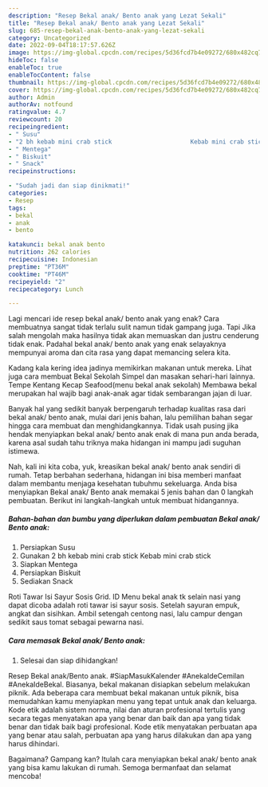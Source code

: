 ```yaml
---
description: "Resep Bekal anak/ Bento anak yang Lezat Sekali"
title: "Resep Bekal anak/ Bento anak yang Lezat Sekali"
slug: 685-resep-bekal-anak-bento-anak-yang-lezat-sekali
category: Uncategorized
date: 2022-09-04T18:17:57.626Z
image: https://img-global.cpcdn.com/recipes/5d36fcd7b4e09272/680x482cq70/bekal-anak-bento-anak-foto-resep-utama.jpg
hideToc: false
enableToc: true
enableTocContent: false
thumbnail: https://img-global.cpcdn.com/recipes/5d36fcd7b4e09272/680x482cq70/bekal-anak-bento-anak-foto-resep-utama.jpg
cover: https://img-global.cpcdn.com/recipes/5d36fcd7b4e09272/680x482cq70/bekal-anak-bento-anak-foto-resep-utama.jpg
author: Admin
authorAv: notfound
ratingvalue: 4.7
reviewcount: 20
recipeingredient:
- " Susu"
- "2 bh kebab mini crab stick                      Kebab mini crab stick"
- " Mentega"
- " Biskuit"
- " Snack"
recipeinstructions:

- "Sudah jadi dan siap dinikmati!"
categories:
- Resep
tags:
- bekal
- anak
- bento

katakunci: bekal anak bento 
nutrition: 262 calories
recipecuisine: Indonesian
preptime: "PT36M"
cooktime: "PT46M"
recipeyield: "2"
recipecategory: Lunch

---
```



Lagi mencari ide resep bekal anak/ bento anak yang enak? Cara membuatnya sangat tidak terlalu sulit namun tidak gampang juga. Tapi Jika salah mengolah maka hasilnya tidak akan memuaskan dan justru cenderung tidak enak. Padahal bekal anak/ bento anak yang enak selayaknya mempunyai aroma dan cita rasa yang dapat memancing selera kita.


Kadang kala kering idea jadinya memikirkan makanan untuk mereka. Lihat juga cara membuat Bekal Sekolah Simpel dan masakan sehari-hari lainnya. Tempe Kentang Kecap Seafood(menu bekal anak sekolah) Membawa bekal merupakan hal wajib bagi anak-anak agar tidak sembarangan jajan di luar.

Banyak hal yang sedikit banyak berpengaruh terhadap kualitas rasa dari bekal anak/ bento anak, mulai dari jenis bahan, lalu pemilihan bahan segar hingga cara membuat dan menghidangkannya. Tidak usah pusing jika hendak menyiapkan bekal anak/ bento anak enak di mana pun anda berada, karena asal sudah tahu triknya maka hidangan ini mampu jadi suguhan istimewa.


Nah, kali ini kita coba, yuk, kreasikan bekal anak/ bento anak sendiri di rumah. Tetap berbahan sederhana, hidangan ini bisa memberi manfaat dalam membantu menjaga kesehatan tubuhmu sekeluarga. Anda bisa menyiapkan Bekal anak/ Bento anak memakai 5 jenis bahan dan 0 langkah pembuatan. Berikut ini langkah-langkah untuk membuat hidangannya.

<!--inarticleads1-->

##### Bahan-bahan dan bumbu yang diperlukan dalam pembuatan Bekal anak/ Bento anak:

1. Persiapkan  Susu
1. Gunakan 2 bh kebab mini crab stick                      Kebab mini crab stick
1. Siapkan  Mentega
1. Persiapkan  Biskuit
1. Sediakan  Snack


Roti Tawar Isi Sayur Sosis Grid. ID Menu bekal anak tk selain nasi yang dapat dicoba adalah roti tawar isi sayur sosis. Setelah sayuran empuk, angkat dan sisihkan. Ambil setengah centong nasi, lalu campur dengan sedikit saus tomat sebagai pewarna nasi. 

<!--inarticleads2-->

##### Cara memasak Bekal anak/ Bento anak:


1. Selesai dan siap dihidangkan!

Resep Bekal anak/Bento anak. #SiapMasukKalender #AnekaIdeCemilan #AnekaIdeBekal. Biasanya, bekal makanan disiapkan sebelum melakukan piknik. Ada beberapa cara membuat bekal makanan untuk piknik, bisa memudahkan kamu menyiapkan menu yang tepat untuk anak dan keluarga. Kode etik adalah sistem norma, nilai dan aturan profesional tertulis yang secara tegas menyatakan apa yang benar dan baik dan apa yang tidak benar dan tidak baik bagi profesional. Kode etik menyatakan perbuatan apa yang benar atau salah, perbuatan apa yang harus dilakukan dan apa yang harus dihindari. 

Bagaimana? Gampang kan? Itulah cara menyiapkan bekal anak/ bento anak yang bisa kamu lakukan di rumah. Semoga bermanfaat dan selamat mencoba!
